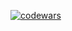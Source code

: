 [![codewars](https://www.codewars.com/users/wtrmlln/badges/large)](https://www.codewars.com/users/wtrmlln)  
